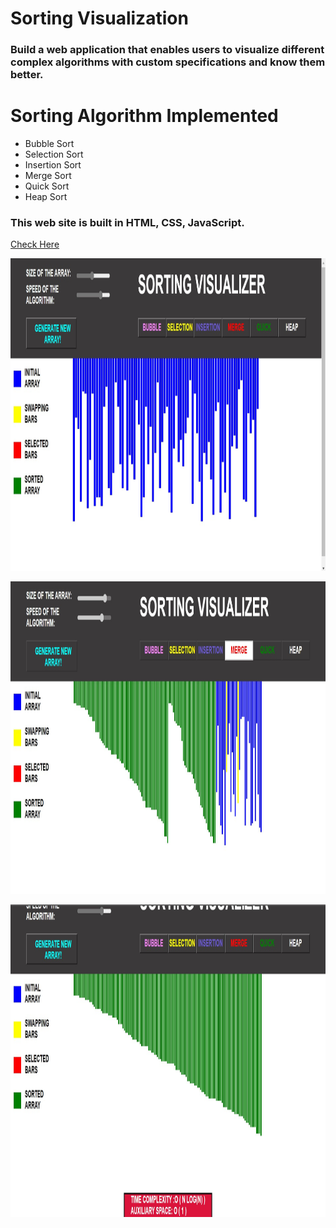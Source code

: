 # Sorting Visualization

### Build a web application that enables users to visualize different complex algorithms with custom specifications and know them better.
# Sorting Algorithm Implemented
 * Bubble Sort
 * Selection Sort
 * Insertion Sort
 * Merge Sort
 * Quick Sort
 * Heap Sort

### This web site is built in <b>HTML, CSS, JavaScript.</b>
<a href=" https://laasya2005.github.io/Sorting-Visualizer/">Check Here</a>
<p style="text-align:center;"><img src="assets/sort1.jpg" width="700" height="500"></p>
<p style="text-align:center;"><img src="assets/sort2.jpg" width="700" height="500"></p>
<p style="text-align:center;"><img src="assets/sort3.jpg" width="700" height="500"></p>


